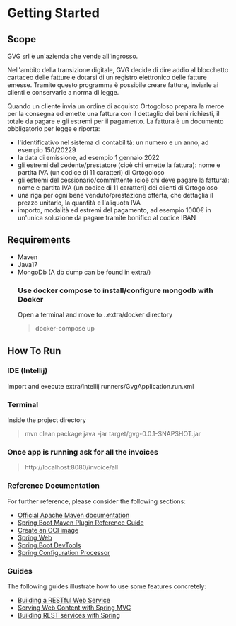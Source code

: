 # Getting Started

## Scope

GVG srl è un'azienda che vende all'ingrosso.

Nell'ambito della transizione digitale, GVG decide di dire addio al blocchetto cartaceo delle fatture e dotarsi
di un registro elettronico delle fatture emesse. Tramite questo programma è possibile creare fatture, inviarle ai
clienti e conservarle a norma di legge.

Quando un cliente invia un ordine di acquisto Ortogoloso prepara la merce per la consegna ed emette una fattura con il
dettaglio dei beni richiesti, il totale da pagare e gli estremi per il pagamento. La fattura è un documento obbligatorio
per legge e riporta:

* l'identificativo nel sistema di contabilità: un numero e un anno, ad esempio 150/20229
* la data di emissione, ad esempio 1 gennaio 2022
* gli estremi del cedente/prestatore (cioè chi emette la fattura): nome e partita IVA
  (un codice di 11 caratteri) di Ortogoloso
* gli estremi del cessionario/committente (cioè chi deve pagare la fattura): nome e partita IVA (un codice di 11
  caratteri) dei clienti di Ortogoloso
* una riga per ogni bene venduto/prestazione offerta, che dettaglia il prezzo unitario, la quantità e l'aliquota IVA
* importo, modalità ed estremi del pagamento, ad esempio 1000€ in un'unica soluzione da pagare tramite bonifico al
  codice IBAN

## Requirements

* Maven
* Java17
* MongoDb (A db dump can be found in extra/)
  ### Use docker compose to install/configure mongodb with Docker
  Open a terminal and move to ..extra/docker directory
  > docker-compose up
  
## How To Run

### IDE (Intellij)
Import and execute extra/intellij runners/GvgApplication.run.xml

### Terminal
Inside the project directory
> mvn clean package
> java -jar target/gvg-0.0.1-SNAPSHOT.jar

### Once app is running ask for all the invoices

> http://localhost:8080/invoice/all

### Reference Documentation

For further reference, please consider the following sections:

* [Official Apache Maven documentation](https://maven.apache.org/guides/index.html)
* [Spring Boot Maven Plugin Reference Guide](https://docs.spring.io/spring-boot/docs/2.6.3/maven-plugin/reference/html/)
* [Create an OCI image](https://docs.spring.io/spring-boot/docs/2.6.3/maven-plugin/reference/html/#build-image)
* [Spring Web](https://docs.spring.io/spring-boot/docs/2.6.3/reference/htmlsingle/#boot-features-developing-web-applications)
* [Spring Boot DevTools](https://docs.spring.io/spring-boot/docs/2.6.3/reference/htmlsingle/#using-boot-devtools)
* [Spring Configuration Processor](https://docs.spring.io/spring-boot/docs/2.6.3/reference/htmlsingle/#configuration-metadata-annotation-processor)

### Guides

The following guides illustrate how to use some features concretely:

* [Building a RESTful Web Service](https://spring.io/guides/gs/rest-service/)
* [Serving Web Content with Spring MVC](https://spring.io/guides/gs/serving-web-content/)
* [Building REST services with Spring](https://spring.io/guides/tutorials/bookmarks/)